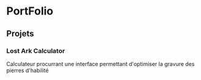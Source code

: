 # PortFolio

## Projets
### Lost Ark Calculator
Calculateur procurrant une interface permettant d'optimiser la gravure des pierres d'habilité
